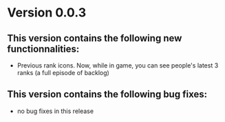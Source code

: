 # Version 0.0.3

## This version contains the following new functionnalities:

- Previous rank icons. Now, while in game, you can see people's latest 3 ranks (a full episode of backlog)

## This version contains the following bug fixes:

- no bug fixes in this release
